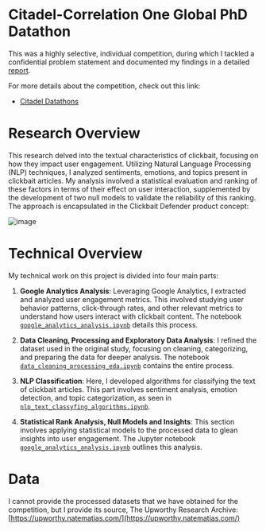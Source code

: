 # Citadel-Correlation One Global PhD Datathon
This was a highly selective, individual competition, during which I tackled a confidential problem statement and documented my findings in a detailed [report](https://github.com/lukablagoje/datathon-report.pdf).

For more details about the competition, check out this link:
- [Citadel Datathons](https://www.citadel.com/careers/students/datathons/)
# Research Overview
This research delved into the textual characteristics of clickbait, focusing on how they impact user engagement. Utilizing Natural Language Processing (NLP) techniques, I analyzed sentiments, emotions, and topics present in clickbait articles. My analysis involved a statistical evaluation and ranking of these factors in terms of their effect on user interaction, supplemented by the development of two null models to validate the reliability of this ranking. The approach is encapsulated in the Clickbait Defender product concept:

![image](https://github.com/lukablagoje/citadel_phd_datathon_2023/assets/52599010/337c232f-a1b0-4ca9-a812-05702cd8a752)

# Technical Overview
My technical work on this project is divided into four main parts:

1. **Google Analytics Analysis**: Leveraging Google Analytics, I extracted and analyzed user engagement metrics. This involved studying user behavior patterns, click-through rates, and other relevant metrics to understand how users interact with clickbait content. The notebook [`google_analytics_analysis.ipynb`](https://github.com/lukablagoje/google-analytics-analysis) details this process.

2. **Data Cleaning, Processing and Exploratory Data Analysis**: I refined the dataset used in the original study, focusing on cleaning, categorizing, and preparing the data for deeper analysis. The notebook [`data_cleaning_processing_eda.ipynb`](https://github.com/lukablagoje/data-cleaning-processing-eda) contains the entire process.

3. **NLP Classification**: Here, I developed algorithms for classifying the text of clickbait articles. This part involves sentiment analysis, emotion detection, and topic categorization, as seen in [`nlp_text_classyfing_algorithms.ipynb`](https://github.com/lukablagoje/nlp-text-classyfing-algorithms).

4. **Statistical Rank Analysis, Null Models and Insights**: This section involves applying statistical models to the processed data to glean insights into user engagement. The Jupyter notebook [`google_analytics_analysis.ipynb`](https://github.com/lukablagoje/google-analytics-analysis) outlines this analysis.

# Data
I cannot provide the processed datasets that we have obtained for the competition, but I provide its source, The Upworthy Research Archive:
[https://upworthy.natematias.com/](https://upworthy.natematias.com/)
